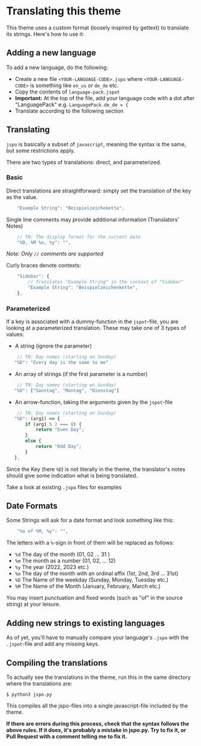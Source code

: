 # Translating this theme

This theme uses a custom format (loosely inspired by gettext) to translate its strings. Here's how to use it:

## Adding a new language
To add a new language, do the following:
 - Create a new file `<YOUR-LANGUAGE-CODE>.jspo` where `<YOUR-LANGUAGE-CODE>` is something like `en_us` or `de_de` etc.
 - Copy the contents of `language-pack.jspot`
 - **Important:** At the top of the file, add your language code with a dot after "LanguagePack" e.g. `LanguagePack.de_de = {`
 - Translate according to the following section

 ## Translating
 `jspo` is basically a subset of `javascript`, meaning the syntax is the same, but some restrictions apply.

There are two types of translations: direct, and parameterized.

### Basic
Direct translations are straightforward: simply set the translation of the key as the value.
```javascript
    "Example String": "Beispielzeichekette",
```
Single line comments may provide additional information (Translators' Notes)
```javascript
    // TN: The display format for the current date
    "%D, %M %o, %y": "",
```
*Note: Only `//` comments are supported*

Curly braces denote contexts:
```javascript
    "Sidebar": {
        // Translates "Example String" in the context of "Sidebar"
        "Example String": "Beispielzeichenkette",
    },
```
### Parameterized
If a key is associated with a dummy-function in the `jspot`-file, you are looking at a parameterized translation.
These may take one of 3 types of values:

- A string (ignore the parameter)
```javascript
    // TN: Day names (starting on Sunday)
   "%D": "Every day is the same to me"
```
- An array of strings (if the first parameter is a number)
```javascript
    // TN: Day names (starting on Sunday)
   "%D": ["Sonntag", "Montag", "Dienstag"]
```
- An arrow-function, taking the arguments given by the `jspot`-file
```javascript
    // TN: Day names (starting on Sunday)
   "%D": (arg1) => {
       if (arg1 % 2 === 0) {
           return "Even Day";
       }
       else {
           return "Odd Day";
       }
   },
```
Since the Key (here `%D`) is not literally in the theme, the translator's notes should give some indication what is being translated.

Take a look at existing `.jspo` files for examples

## Date Formats
Some Strings will ask for a date format and look something like this:
```javascript
    "%o of %M, %y": "",
```
The letters with a `%`-sign in front of them will be replaced as follows:
 - `%d` The day of the month (01, 02 ... 31 )
 - `%m` The month as a number (01, 02, ... 12)
 - `%y` The year (2022, 2023 etc.)
 - `%o` The day of the month with an ordinal affix (1st, 2nd, 3rd ... 31st)
 - `%D` The Name of the weekday (Sunday, Monday, Tuesday etc.)
 - `%M` The Name of the Month (January, February, March etc.)
 
 You may insert punctuation and fixed words (such as "of" in the source string) at your leisure.


## Adding new strings to existing languages
As of yet, you'll have to manually compare your language's `.jspo` with the `.jspot`-file and add any missing keys.

## Compiling the translations
To actually see the translations in the theme, run this in the same directory where the translations are:
```shell
$ python3 jspo.py
```
This compiles all the jspo-files into a single javascript-file included by the theme.

**If there are errors during this process, check that the syntax follows the above rules. If it does, it's probably a mistake in jspo.py. Try to fix it, or Pull Request with a comment telling me to fix it.**
